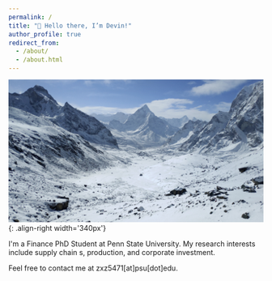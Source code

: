 ```yaml
---
permalink: /
title: "👋 Hello there, I’m Devin!"
author_profile: true
redirect_from: 
  - /about/
  - /about.html
---
```


![mountains](/images/mountain.png){: .align-right width='340px'}

I'm a Finance PhD Student at Penn State University. My research interests include supply chain s, production, and corporate investment. 

Feel free to contact me at zxz5471[at]psu[dot]edu.



<br><br><br><br>

